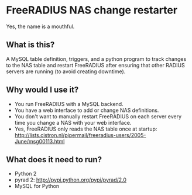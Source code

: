 # FreeRADIUS NAS change restarter
Yes, the name is a mouthful.

## What is this?
A MySQL table definition, triggers, and a python program to track changes to the NAS table and restart FreeRADIUS after ensuring that other RADIUS servers are running (to avoid creating downtime).

## Why would I use it?
* You run FreeRADIUS with a MySQL backend. 
* You have a web interface to add or change NAS definitions.
* You don't want to manually restart FreeRADIUS on each server every time you change a NAS with your web interface.
* Yes, FreeRADIUS only reads the NAS table once at startup: http://lists.cistron.nl/pipermail/freeradius-users/2005-June/msg00113.html

## What does it need to run? 
* Python 2
* pyrad 2: http://pypi.python.org/pypi/pyrad/2.0
* MySQL for Python

